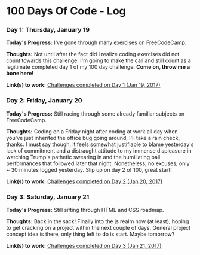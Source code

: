 # 100 Days Of Code - Log

### Day 1: Thursday, January 19

**Today's Progress:** I've gone through many exercises on FreeCodeCamp.

**Thoughts:** Not until after the fact did I realize coding exercises did not count towards this challenge. I'm going to make the call and still count as a legitimate completed day 1 of my 100 day challenge. **Come on, throw me a bone here!**

**Link(s) to work:** [Challenges completed on Day 1 (Jan 19, 2017)](https://www.freecodecamp.com/mjoanisse)

### Day 2: Friday, January 20

**Today's Progress:** Still racing through some already familiar subjects on FreeCodeCamp.

**Thoughts:** Coding on a Friday night after coding at work all day when you've just inherited the office bug going around, I'll take a rain check, thanks. I must say though, it feels somewhat justifiable to blame yesterday's lack of commitment and a distraught attitude to my immense displeasure in watching Trump's pathetic swearing in and the humiliating ball performances that followed later that night. Nonetheless, no excuses; only ~ 30 minutes logged yesterday. Slip up on day 2 of 100, great start!

**Link(s) to work:** [Challenges completed on Day 2 (Jan 20, 2017)](https://www.freecodecamp.com/mjoanisse)

### Day 3: Saturday, January 21

**Today's Progress:** Still sifting through HTML and CSS roadmap.

**Thoughts:** Back in the sack! Finally into the js realm now (at least), hoping to get cracking on a project within the next couple of days. General project concept idea is there, only thing left to do is start. Maybe tomorrow?

**Link(s) to work:** [Challenges completed on Day 3 (Jan 21, 2017)](https://www.freecodecamp.com/mjoanisse)
